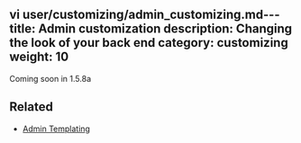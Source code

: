 vi user/customizing/admin_customizing.md---
title: Admin customization 
description: Changing the look of your back end 
category: customizing 
weight: 10
---

Coming soon in 1.5.8a 


## Related 
- [Admin Templating](/dev/admin/templating/)
